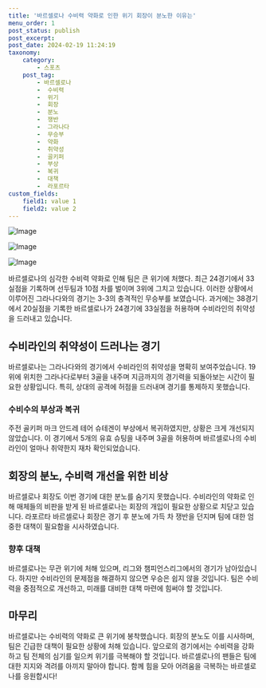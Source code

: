 ```yaml
---
title: '바르셀로나 수비력 약화로 인한 위기 회장이 분노한 이유는'
menu_order: 1
post_status: publish
post_excerpt: 
post_date: 2024-02-19 11:24:19
taxonomy:
    category:
        - 스포츠
    post_tag:
        - 바르셀로나
        -  수비력
        -  위기
        -  회장
        -  분노
        -  쟁반
        -  그라나다
        -  무승부
        -  약화
        -  취약성
        -  골키퍼
        -  부상
        -  복귀
        -  대책
        -  라포르타
custom_fields:
    field1: value 1
    field2: value 2
---
```


![Image](https://imgnews.pstatic.net/image/311/2024/02/13/0001690872_001_20240213084601355.jpg?type=w647)

![Image](https://imgnews.pstatic.net/image/311/2024/02/13/0001690872_002_20240213084601404.jpg?type=w647)

![Image](https://imgnews.pstatic.net/image/311/2024/02/13/0001690872_003_20240213084601440.jpg?type=w647)

바르셀로나의 심각한 수비력 약화로 인해 팀은 큰 위기에 처했다. 최근 24경기에서 33실점을 기록하며 선두팀과 10점 차를 벌이며 3위에 그치고 있습니다. 이러한 상황에서 이루어진 그라나다와의 경기는 3-3의 충격적인 무승부를 보였습니다. 과거에는 38경기에서 20실점을 기록한 바르셀로나가 24경기에 33실점을 허용하며 수비라인의 취약성을 드러내고 있습니다.
## 수비라인의 취약성이 드러나는 경기
바르셀로나는 그라나다와의 경기에서 수비라인의 취약성을 명확히 보여주었습니다. 19위에 위치한 그라나다로부터 3골을 내주며 지금까지의 경기력을 되돌아보는 시간이 필요한 상황입니다. 특히, 상대의 공격에 허점을 드러내며 경기를 통제하지 못했습니다.
### 수비수의 부상과 복귀
주전 골키퍼 마크 안드레 테어 슈테겐이 부상에서 복귀하였지만, 상황은 크게 개선되지 않았습니다. 이 경기에서 5개의 유효 슈팅을 내주며 3골을 허용하며 바르셀로나의 수비라인이 얼마나 취약한지 재차 확인되었습니다.
## 회장의 분노, 수비력 개선을 위한 비상
바르셀로나 회장도 이번 경기에 대한 분노를 숨기지 못했습니다. 수비라인의 약화로 인해 매체들의 비판을 받게 된 바르셀로나는 회장의 개입이 필요한 상황으로 치닫고 있습니다. 라포르타 바르셀로나 회장은 경기 후 분노에 가득 차 쟁반을 던지며 팀에 대한 엄중한 대책이 필요함을 시사하였습니다.
### 향후 대책
바르셀로나는 무관 위기에 처해 있으며, 리그와 챔피언스리그에서의 경기가 남아있습니다. 하지만 수비라인의 문제점을 해결하지 않으면 우승은 쉽지 않을 것입니다. 팀은 수비력을 중점적으로 개선하고, 미래를 대비한 대책 마련에 힘써야 할 것입니다.
## 마무리
바르셀로나는 수비력의 약화로 큰 위기에 봉착했습니다. 회장의 분노도 이를 시사하며, 팀은 긴급한 대책이 필요한 상황에 처해 있습니다. 앞으로의 경기에서는 수비력을 강화하고 팀 전체의 심기를 일으켜 위기를 극복해야 할 것입니다. 바르셀로나의 팬들은 팀에 대한 지지와 격려를 아끼지 말아야 합니다. 함께 힘을 모아 어려움을 극복하는 바르셀로나를 응원합시다!
